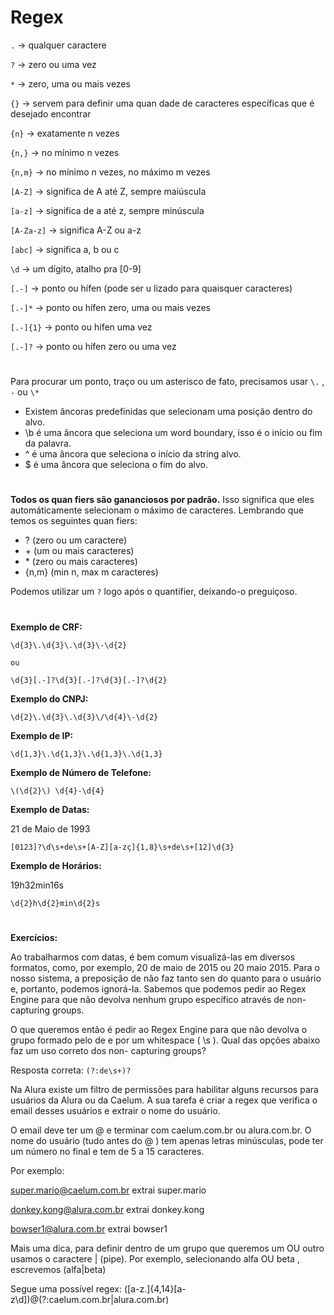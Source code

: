 # Regex

`.` -> qualquer caractere

`?` -> zero ou uma vez

`*` -> zero, uma ou mais vezes

`{}` -> servem para definir uma quan dade de caracteres específicas que é desejado
encontrar

`{n}` -> exatamente n vezes

`{n,}` -> no mínimo n vezes

`{n,m}` -> no mínimo n vezes, no máximo m vezes

`[A-Z]` -> significa de A até Z, sempre maiúscula

`[a-z]` -> significa de a até z, sempre minúscula

`[A-Za-z]` -> significa A-Z ou a-z

`[abc]` -> significa a, b ou c

`\d` -> um dígito, atalho pra [0-9]

`[.-]` -> ponto ou hífen (pode ser u lizado para quaisquer caracteres) 

`[.-]*` -> ponto ou hífen zero, uma ou mais vezes

`[.-]{1}` -> ponto ou hífen uma vez

`[.-]?` -> ponto ou hífen zero ou uma vez

#

Para procurar um ponto, traço ou um asterisco de fato, precisamos usar `\.` , `-` ou `\*`
 
* Existem âncoras predefinidas que selecionam uma posição dentro do alvo.
* \b é uma âncora que seleciona um word boundary, isso é o início ou fim da
palavra.
* ^ é uma âncora que seleciona o início da string alvo.
* $ é uma âncora que seleciona o fim do alvo.

#

**Todos os quan fiers são gananciosos por padrão.** Isso significa que eles automáticamente selecionam o máximo de caracteres. Lembrando que temos os seguintes quan fiers:
* ? (zero ou um caractere)
* \+ (um ou mais caracteres)
* \* (zero ou mais caracteres)
* {n,m} (min n, max m caracteres)

Podemos utilizar um `?` logo após o quantifier, deixando-o preguiçoso.

#

**Exemplo de CRF:**

```
\d{3}\.\d{3}\.\d{3}\-\d{2}

ou

\d{3}[.-]?\d{3}[.-]?\d{3}[.-]?\d{2}
```

**Exemplo do CNPJ:**
```
\d{2}\.\d{3}\.\d{3}\/\d{4}\-\d{2}
```

**Exemplo de IP:**
```
\d{1,3}\.\d{1,3}\.\d{1,3}\.\d{1,3}
```

**Exemplo de Número de Telefone:**
```
\(\d{2}\) \d{4}-\d{4}
```

**Exemplo de Datas:**

21 de Maio de 1993

```
[0123]?\d\s+de\s+[A-Z][a-zç]{1,8}\s+de\s+[12]\d{3}
```

**Exemplo de Horários:**

19h32min16s

```
\d{2}h\d{2}min\d{2}s
```

#

**Exercícios:**

Ao trabalharmos com datas, é bem comum visualizá-las em diversos formatos, como, por exemplo, 20 de maio de 2015 ou 20 maio 2015. Para o nosso sistema, a preposição de não faz tanto sen do quanto para o usuário e, portanto, podemos ignorá-la. Sabemos que podemos pedir ao Regex Engine para que não devolva nenhum grupo específico através de non-capturing groups.

O que queremos então é pedir ao Regex Engine para que não devolva o grupo formado pelo de e por um whitespace ( \s ). Qual das opções abaixo faz um uso correto dos non-
capturing groups?

Resposta correta: `(?:de\s+)?`

Na Alura existe um filtro de permissões para habilitar alguns recursos para usuários da Alura ou da Caelum. A sua tarefa é criar a regex que verifica o email desses usuários e extrair o nome do usuário.

O email deve ter um @ e terminar com caelum.com.br ou alura.com.br. O nome do usuário (tudo antes do @ ) tem apenas letras minúsculas, pode ter um número no final e tem de 5 a 15 caracteres.

Por exemplo:

super.mario@caelum.com.br extrai super.mario

donkey.kong@alura.com.br extrai donkey.kong

bowser1@alura.com.br extrai bowser1

Mais uma dica, para definir dentro de um grupo que queremos um OU outro usamos o
caractere | (pipe). Por exemplo, selecionando alfa OU beta , escrevemos
(alfa|beta)

Segue uma possível regex:
([a-z.]{4,14}[a-z\d])@(?:caelum.com.br|alura.com.br)

